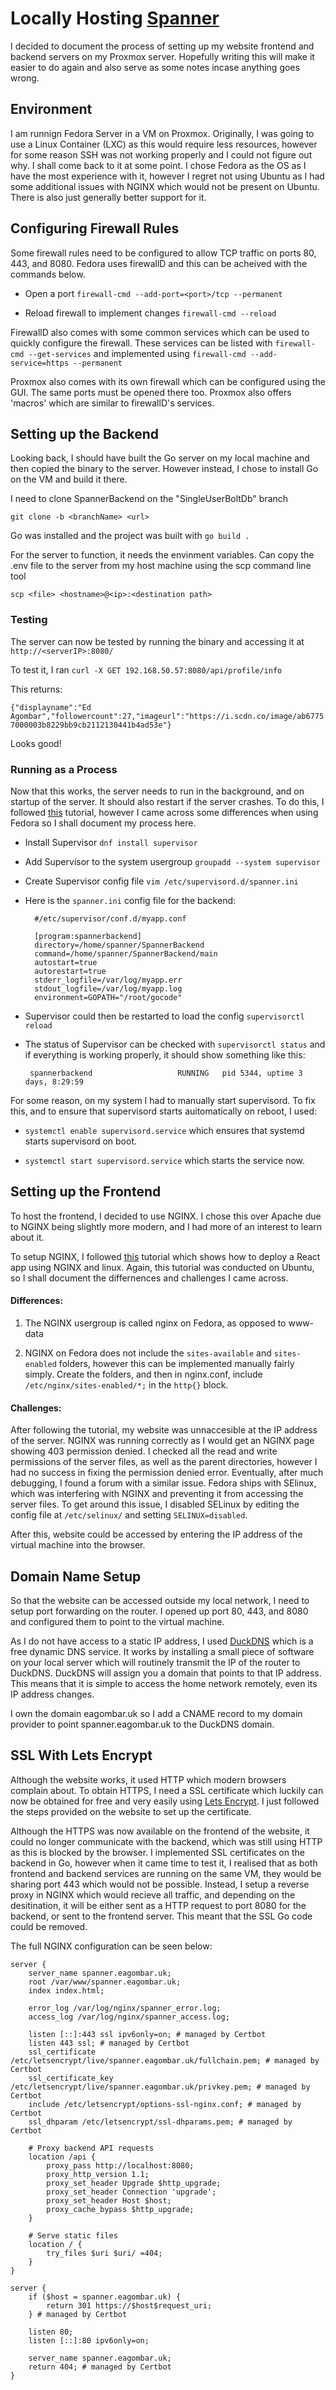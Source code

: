 # Locally Hosting [Spanner](https://spanner.eagombar.uk)
I decided to document the process of setting up my website frontend and backend servers on my Proxmox server. Hopefully writing this will make it easier to do again and also serve as some notes incase anything goes wrong.

## Environment
I am runnign Fedora Server in a VM on Proxmox. Originally, I was going to use a Linux Container (LXC) as this would require less resources, however for some reason SSH was not working properly and I could not figure out why. I shall come back to it at some point.
I chose Fedora as the OS as I have the most experience with it, however I regret not using Ubuntu as I had some additional issues with NGINX which would not be present on Ubuntu. There is also just generally better support for it.


## Configuring Firewall Rules
Some firewall rules need to be configured to allow TCP traffic on ports 80, 443, and 8080. Fedora uses firewallD and this can be acheived with the commands below.

- Open a port `firewall-cmd --add-port=<port>/tcp --permanent`

- Reload firewall to implement changes `firewall-cmd --reload`

FirewallD also comes with some common services which can be used to quickly configure the firewall. These services can be listed with `firewall-cmd --get-services` and implemented using `firewall-cmd --add-service=https --permanent`

Proxmox also comes with its own firewall which can be configured using the GUI. The same ports must be opened there too. Proxmox also offers 'macros' which are similar to firewallD's services.

## Setting up the Backend

Looking back, I should have built the Go server on my local machine and then copied the binary to the server. However instead, I chose to install Go on the VM and build it there.

I need to clone SpannerBackend on the "SingleUserBoltDb" branch

`git clone -b <branchName> <url>`

Go was installed and the project was built with `go build .`

For the server to function, it needs the envinment variables. Can copy the .env file to the server from my host machine using the scp command line tool

`scp <file> <hostname>@<ip>:<destination path>`

### Testing
The server can now be tested by running the binary and accessing it at `http://<serverIP>:8080/`

To test it, I ran `curl -X GET 192.168.50.57:8080/api/profile/info`

This returns:

`{"displayname":"Ed Agombar","followercount":27,"imageurl":"https://i.scdn.co/image/ab67757000003b8229bb9cb2112130441b4ad53e"}`

Looks good!

### Running as a Process
Now that this works, the server needs to run in the background, and on startup of the server. It should also restart if the server crashes. To do this, I followed [this](https://medium.com/@monirz/deploy-golang-app-in-5-minutes-ff354954fa8e) tutorial, however I came across some differences when using Fedora so I shall document my process here.

- Install Supervisor `dnf install supervisor`

- Add Supervisor to the system usergroup `groupadd --system supervisor`

- Create Supervisor config file `vim /etc/supervisord.d/spanner.ini`

- Here is the `spanner.ini` config file for the backend:

        #/etc/supervisor/conf.d/myapp.conf

        [program:spannerbackend]
        directory=/home/spanner/SpannerBackend
        command=/home/spanner/SpannerBackend/main
        autostart=true
        autorestart=true
        stderr_logfile=/var/log/myapp.err
        stdout_logfile=/var/log/myapp.log
        environment=GOPATH="/root/gocode"

 - Supervisor could then be restarted to load the config `supervisorctl reload`

 - The status of Supervisor can be checked with `supervisorctl status` and if everything is working properly, it should show something like this:

        spannerbackend                   RUNNING   pid 5344, uptime 3 days, 8:29:59

For some reason, on my system I had to manually start supervisord. To fix this, and to ensure that supervisord starts auitomatically on reboot, I used:

- `systemctl enable supervisord.service` which ensures that systemd starts supervisord on boot. 

- `systemctl start supervisord.service` which starts the service now.

## Setting up the Frontend

To host the frontend, I decided to use NGINX. I chose this over Apache due to NGINX being slightly more modern, and I had more of an interest to learn about it.

To setup NGINX, I followed [this](https://www.youtube.com/watch?v=KFwFDZpEzXY) tutorial which shows how to deploy a React app using NGINX and linux. Again, this tutorial was conducted on Ubuntu, so I shall document the differnences and challenges I came across.

#### Differences:

1) The NGINX usergroup is called nginx on Fedora, as opposed to www-data

2) NGINX on Fedora does not include the `sites-available` and `sites-enabled` folders, however this can be implemented manually fairly simply. Create the folders, and then in nginx.conf, include `/etc/nginx/sites-enabled/*;` in the `http{}` block.

#### Challenges:

After following the tutorial, my website was unnaccesible at the IP address of the server. NGINX was running correctly as I would get an NGINX page showing 403 permission denied.
I checked all the read and write permissions of the server files, as well as the parent directories, however  I had no success in fixing the permission denied error.
Eventually, after much debugging, I found a forum with a similar issue. Fedora ships with SElinux, which was interfering with NGINX and preventing it from accessing the server files. To get around this issue, I disabled SELinux by editing the config file at `/etc/selinux/` and setting `SELINUX=disabled`.

After this, website could be accessed by entering the IP address of the virtual machine into the browser.

## Domain Name Setup

So that the website can be accessed outside my local network, I need to setup port forwarding on the router. I opened up port 80, 443, and 8080 and configured them to point to the virtual machine.

As I do not have access to a static IP address, I used [DuckDNS](https://www.duckdns.org/) which is a free dynamic DNS service. It works by installing a small piece of software on your local server which will routinely transmit the IP of the router to DuckDNS. DuckDNS will assign you a domain that points to that IP address. This means that it is simple to access the home network remotely, even its IP address changes. 

I own the domain eagombar.uk so I add a CNAME record to my domain provider to point spanner.eagombar.uk to the DuckDNS domain.

## SSL With Lets Encrypt
Although the website works, it used HTTP which modern browsers complain about. To obtain HTTPS, I need a SSL certificate which luckily can now be obtained for free and very easily using [Lets Encrypt](https://letsencrypt.org/). I just followed the steps provided on the website to set up the certificate.

Although the HTTPS was now available on the frontend of the website, it could no longer communicate with the backend, which was still using HTTP as this is blocked by the browser.
I implemented SSL certificates on the backend in Go, however when it came time to test it, I realised that as both frontend and backend services are running on the same VM, they would be sharing port 443 which would not be possible. Instead, I setup a reverse proxy in NGINX which would recieve all traffic, and depending on the desitination, it will be either sent as a HTTP request to port 8080 for the backend, or sent to the frontend server. This meant that the SSL Go code could be removed.

The full NGINX configuration can be seen below:

```
server {
    server_name spanner.eagombar.uk;
    root /var/www/spanner.eagombar.uk;
    index index.html;

    error_log /var/log/nginx/spanner_error.log;
    access_log /var/log/nginx/spanner_access.log;

    listen [::]:443 ssl ipv6only=on; # managed by Certbot
    listen 443 ssl; # managed by Certbot
    ssl_certificate /etc/letsencrypt/live/spanner.eagombar.uk/fullchain.pem; # managed by Certbot
    ssl_certificate_key /etc/letsencrypt/live/spanner.eagombar.uk/privkey.pem; # managed by Certbot
    include /etc/letsencrypt/options-ssl-nginx.conf; # managed by Certbot
    ssl_dhparam /etc/letsencrypt/ssl-dhparams.pem; # managed by Certbot

    # Proxy backend API requests
    location /api {
        proxy_pass http://localhost:8080;
        proxy_http_version 1.1;
        proxy_set_header Upgrade $http_upgrade;
        proxy_set_header Connection 'upgrade';
        proxy_set_header Host $host;
        proxy_cache_bypass $http_upgrade;
    }

    # Serve static files
    location / {
        try_files $uri $uri/ =404;
    }
}

server {
    if ($host = spanner.eagombar.uk) {
        return 301 https://$host$request_uri;
    } # managed by Certbot

    listen 80;
    listen [::]:80 ipv6only=on;

    server_name spanner.eagombar.uk;
    return 404; # managed by Certbot
}
```

<!-- ## ssh-keygen stuff -->
<!---->
<!-- 1) ssh-keygen -t ecdsa on local machine  -->
<!-- 2) name it as localmachine_to_remote_id_ecdsa -->
<!-- 3) scp copy the .pub file to the remote in the ~/.ssh/ dir -->
<!-- 4) logon to remote and append the file to autorized_keys which is in .ssh -->
<!-- 5) on loca machine, add to config file: example below -->
<!---->
<!-- Host spanner -->
<!--     HostName spanner.eagombar.uk -->
<!--     User spanner -->
<!--     IdentityFile ~/.ssh/chip_to_spanner_id_ecdsa -->
